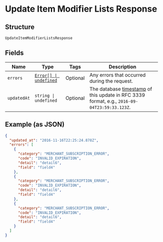 <!-- Optimized: 2025-10-06 -->
<!-- RPM: 1.6.2.1.1.6.2.1_update-item-modifier-lists-response_20251006 -->
<!-- Session: E2E RPM DNA Application -->
<!-- AOM: RND (Reggie & Dro) -->
<!-- COI: TECHNOLOGY -->
<!-- RPM: HIGH -->
<!-- ACTION: BUILD -->


# Update Item Modifier Lists Response

## Structure

`UpdateItemModifierListsResponse`

## Fields

| Name | Type | Tags | Description |
|  --- | --- | --- | --- |
| `errors` | [`Error[] \| undefined`](../../doc/models/error.md) | Optional | Any errors that occurred during the request. |
| `updatedAt` | `string \| undefined` | Optional | The database [timestamp](https://developer.squareup.com/docs/build-basics/common-data-types/working-with-dates) of this update in RFC 3339 format, e.g., `2016-09-04T23:59:33.123Z`. |

## Example (as JSON)

```json
{
  "updated_at": "2016-11-16T22:25:24.878Z",
  "errors": [
    {
      "category": "MERCHANT_SUBSCRIPTION_ERROR",
      "code": "INVALID_EXPIRATION",
      "detail": "detail6",
      "field": "field4"
    },
    {
      "category": "MERCHANT_SUBSCRIPTION_ERROR",
      "code": "INVALID_EXPIRATION",
      "detail": "detail6",
      "field": "field4"
    },
    {
      "category": "MERCHANT_SUBSCRIPTION_ERROR",
      "code": "INVALID_EXPIRATION",
      "detail": "detail6",
      "field": "field4"
    }
  ]
}
```
